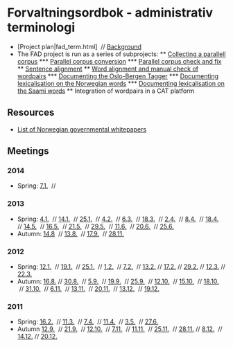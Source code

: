 # Forvaltningsordbok - administrativ terminologi








* [Project plan|fad_term.html]  //  [Background](fad_bakgrunn.html)
* The FAD project is run as a series of subprojects:
** [Collecting a parallell corpus](/ling/corpus_maintenance.html)
*** [Parallel corpus conversion]( /ling/ParallelCorpusConversion.html)
*** [Parallel corpus check and fix]( /ling/ParallelCorpusCheckFix.html)
** [Sentence alignment](/tools/tca2.html)
** [Word alignment and manual check of wordpairs](fad/Ordparallellisering.html)
*** [Documenting the Oslo-Bergen Tagger](TheOsloBergenTagger.html)
*** [Documenting lexicalisation on the Norwegian words](LexicalisingNorwegian.html)
*** [Documenting lexicalisation on the Saami words](LexicalisingSaami.html)
** Integration of wordpairs in a CAT platform


## Resources


* [List of Norwegian governmental whitepapers](../ling/corpus_norwegianwhitepapers.html)


## Meetings


###  2014
* Spring: [ 7.1.](fad/referat/140107.html)  //


###  2013
* Spring: [ 4.1.](fad/referat/130104.html)  //
  [14.1.](fad/referat/130114.html)  //
  [25.1.](fad/referat/130125.html)  //
  [ 4.2.](fad/referat/130204.html)  //
  [ 6.3.](fad/referat/130306.html)  //
  [18.3.](fad/referat/130318.html)  //
  [ 2.4.](fad/referat/130402.html)  //
  [ 8.4.](fad/referat/130408.html)  //
  [18.4.](fad/referat/130418.html)  //
  [14.5.](fad/referat/130514.html)  //
  [16.5.](fad/referat/130516.html)  //
  [21.5.](fad/referat/130521.html)  //
  [29.5.](fad/referat/130529.html)  //
  [11.6.](fad/referat/130611.html)  //
  [20.6.](fad/referat/130620.html)  //
  [25.6.](fad/referat/130625.html)
* Autumn: [14.8](fad/referat/130814.html)  //
  [13.8.](fad/referat/130820.html)  //
  [17.9.](fad/referat/130917.html)  //
 [28.11.](fad/referat/131128.html)


###  2012
* Spring: [12.1.](../admin/corpus/Meeting_2012-01-12.html)  //
  [19.1.](../admin/corpus/Meeting_2012-01-19.html)  //
  [25.1.](../admin/corpus/Meeting_2012-01-25.html)  //
  [1.2.](../admin/corpus/Meeting_2012-02-01.html)   //
  [7.2.](../admin/corpus/Meeting_2012-02-07.html)   //
  [13.2.](../admin/corpus/Meeting_2012-02-13.html)  //
  [17.2.](../admin/corpus/Meeting_2012-02-17.html)  //
  [29.2.](../admin/corpus/Meeting_2012-02-29.html)  //
  [12.3.](../admin/corpus/Meeting_2012-03-12.html)  //
  [22.3.](../admin/corpus/Meeting_2012-03-22.html)
* Autumn: [16.8.](fad/referat/120816.html)  //
  [30.8.](fad/referat/120830.html)  //
  [ 5.9.](fad/referat/120905.html)  //
  [19.9.](fad/referat/120919.html)  //
  [25.9.](fad/referat/120925.html)  //
  [12.10.](fad/referat/121012.html)  //
  [15.10.](fad/referat/121015.html)  //
  [18.10.](fad/referat/121018.html)  //
  [31.10.](fad/referat/121031.html)  //
  [ 6.11.](fad/referat/121106.html)  //
  [13.11.](fad/referat/121113.html)  //
  [20.11.](fad/referat/121120.html)  //
  [13.12.](fad/referat/121213.html)  //
  [19.12.](fad/referat/121219.html)


###  2011
* Spring: [16.2.](fad/referat/fad_term_meeting110216.html)  //
  [11.3.](fad/referat/fad_term_meeting110302.html)  //
  [ 7.4.](../admin/corpus/Meeting_2011-04-07.html)  //
  [11.4.](../admin/corpus/Meeting_2011-04-11.html)  //
  [ 3.5.](../admin/corpus/Meeting_2011-05-03.html)  //
  [27.6.](../admin/corpus/Meeting_2011-06-27.html)
* Autumn [12.9.](../admin/corpus/Meeting_2011-09-12.html)  //
  [21.9.](../admin/corpus/Meeting_2011-09-21.html)  //
  [12.10.](../admin/corpus/Meeting_2011-10-12.html)  //
  [ 7.11.](../admin/corpus/Meeting_2011-11-07.html)  //
  [11.11.](../admin/corpus/Meeting_2011-11-11.html)  //
  [25.11.](../admin/corpus/Meeting_2011-11-25.html)  //
  [28.11.](../admin/corpus/Meeting_2011-11-28.html) //
  [8.12.](../admin/corpus/Meeting_2011-12-08.html)  //
  [14.12.](../admin/corpus/Meeting_2011-12-14.html) //
  [20.12.](../admin/corpus/Meeting_2011-12-20.html)




